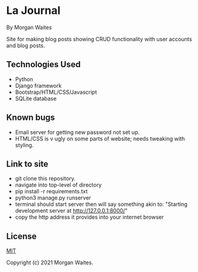 # La Journal

By Morgan Waites

Site for making blog posts showing CRUD functionality with user accounts and blog posts.

## Technologies Used
* Python
* Django framework
* Bootstrap/HTML/CSS/Javascript
* SQLite database

## Known bugs
* Email server for getting new password not set up.
* HTML/CSS is v ugly on some parts of website; needs tweaking with styling.

## Link to site
* git clone this repository.
* navigate into top-level of directory
* pip install -r requirements.txt
* python3 manage.py runserver
* terminal should start server then will say something akin to: "Starting development server at http://127.0.0.1:8000/"
* copy the http address it provides into your internet browser

## License
[MIT](https://opensource.org/licenses/MIT)

Copyright (c) 2021 Morgan Waites.
